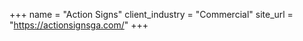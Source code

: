 +++
name = "Action Signs"
client_industry = "Commercial"
site_url = "https://actionsignsga.com/"
+++
